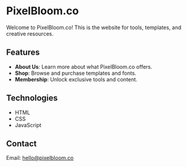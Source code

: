 # PixelBloom.co

Welcome to PixelBloom.co! This is the website for tools, templates, and creative resources.

## Features
- **About Us**: Learn more about what PixelBloom.co offers.
- **Shop**: Browse and purchase templates and fonts.
- **Membership**: Unlock exclusive tools and content.

## Technologies
- HTML
- CSS
- JavaScript

## Contact
Email: hello@pixelbloom.co
